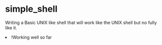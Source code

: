 # simple_shell
Writing a Basic UNIX like shell that will work like the UNIX shell but no fully like it.
<li>!Working well so far</li>
